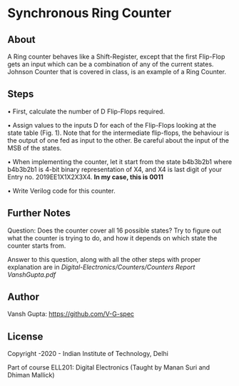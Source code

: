 # Synchronous Ring Counter

## About
A Ring counter behaves like a Shift-Register, except that the first Flip-Flop
gets an input which can be a combination of any of the current states.
Johnson Counter that is covered in class, is an example of a Ring Counter.

## Steps
• First, calculate the number of D Flip-Flops required.

• Assign values to the inputs D for each of the Flip-Flops looking at the
state table (Fig. 1). Note that for the intermediate flip-flops, the
behaviour is the output of one fed as input to the other. Be careful
about the input of the MSB of the states.

• When implementing the counter, let it start from the state b4b3b2b1
where b4b3b2b1 is 4-bit binary representation of X4, and X4 is last
digit of your Entry no. 2019EE1X1X2X3X4.
   **In my case, this is 0011**

• Write Verilog code for this counter.

## Further Notes
Question: Does the counter cover all 16 possible states? Try to figure out what
the counter is trying to do, and how it depends on which state the
counter starts from.

Answer to this question, along with all the other steps with proper explanation are in *Digital-Electronics/Counters/Counters Report VanshGupta.pdf*

## Author

Vansh Gupta: https://github.com/V-G-spec

## License

Copyright -2020 - Indian Institute of Technology, Delhi

Part of course ELL201: Digital Electronics (Taught by Manan Suri and Dhiman Mallick)
